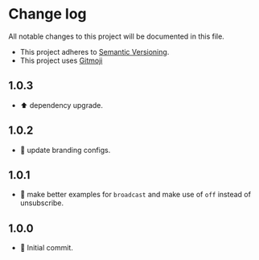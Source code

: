 # Change log

All notable changes to this project will be documented in this file.

-   This project adheres to [Semantic Versioning][semver].
-   This project uses [Gitmoji][gitmoji]

## 1.0.3

-   ⬆️ dependency upgrade.

## 1.0.2

-   🔧 update branding configs.

## 1.0.1

-   📝 make better examples for `broadcast` and make use of `off` instead of
    unsubscribe.

## 1.0.0

-   🎉 Initial commit.

<!-- References -->

[gitmoji]: https://gitmoji.dev/
[semver]: https://semver.org/

